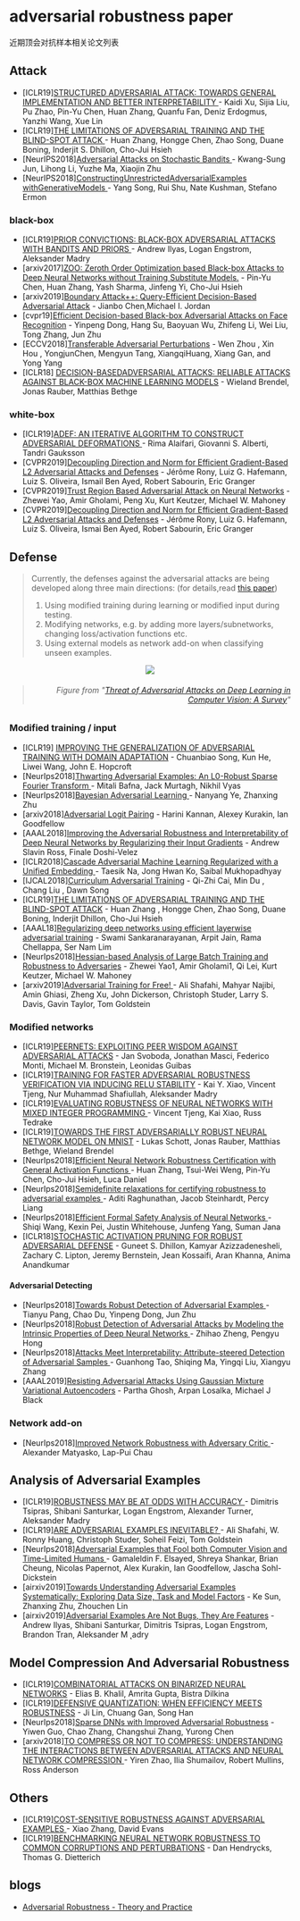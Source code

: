 # adversarial robustness paper
近期顶会对抗样本相关论文列表
## Attack
- [ICLR19][STRUCTURED ADVERSARIAL ATTACK: TOWARDS GENERAL IMPLEMENTATION AND BETTER INTERPRETABILITY ](https://arxiv.org/abs/1808.01664) - Kaidi Xu, Sijia Liu, Pu Zhao, Pin-Yu Chen, Huan Zhang, Quanfu Fan, Deniz Erdogmus, Yanzhi Wang, Xue Lin
- [ICLR19][THE LIMITATIONS OF ADVERSARIAL TRAINING AND THE BLIND-SPOT ATTACK ](https://openreview.net/pdf?id=HylTBhA5tQ) - Huan Zhang, Hongge Chen, Zhao Song, Duane Boning, Inderjit S. Dhillon, Cho-Jui Hsieh
- [NeurIPS2018][Adversarial Attacks on Stochastic Bandits ](https://arxiv.org/abs/1810.12188) - Kwang-Sung Jun, Lihong Li, Yuzhe Ma, Xiaojin Zhu
- [NeurIPS2018][ConstructingUnrestrictedAdversarialExamples withGenerativeModels ](https://arxiv.org/abs/1805.07894) - Yang Song, Rui Shu, Nate Kushman, Stefano Ermon
### black-box
- [ICLR19][PRIOR CONVICTIONS: BLACK-BOX ADVERSARIAL ATTACKS WITH BANDITS AND PRIORS ](https://arxiv.org/abs/1807.07978) - Andrew Ilyas, Logan Engstrom, Aleksander Madry
- [arxiv2017][ZOO: Zeroth Order Optimization based Black-box Attacks to Deep Neural Networks without Training Substitute Models.](https://arxiv.org/pdf/1708.03999.pdf) - 	Pin-Yu Chen, Huan Zhang, Yash Sharma, Jinfeng Yi, Cho-Jui Hsieh
- [arxiv2019][Boundary Attack++: Query-Efficient Decision-Based Adversarial Attack](https://arxiv.org/pdf/1904.02144v1.pdf) - Jianbo Chen,Michael I. Jordan
- [cvpr19][Efficient Decision-based Black-box Adversarial Attacks on Face Recognition](https://arxiv.org/abs/1904.04433) - Yinpeng Dong, Hang Su, Baoyuan Wu, Zhifeng Li, Wei Liu, Tong Zhang, Jun Zhu
- [ECCV2018][Transferable Adversarial Perturbations](http://openaccess.thecvf.com/content_ECCV_2018/papers/Bruce_Hou_Transferable_Adversarial_Perturbations_ECCV_2018_paper.pdf) - Wen Zhou
, Xin Hou , YongjunChen, Mengyun Tang, XiangqiHuang, Xiang Gan, and Yong Yang
- [ICLR18] [DECISION-BASEDADVERSARIAL ATTACKS: RELIABLE ATTACKS AGAINST BLACK-BOX MACHINE LEARNING MODELS](https://arxiv.org/pdf/1712.04248v2.pdf) - Wieland Brendel, Jonas Rauber, Matthias Bethge
### white-box
- [ICLR19][ADEF: AN ITERATIVE ALGORITHM TO CONSTRUCT ADVERSARIAL DEFORMATIONS ](https://arxiv.org/abs/1804.07729) - Rima Alaifari, Giovanni S. Alberti, Tandri Gauksson
- [CVPR2019][Decoupling Direction and Norm for Efficient Gradient-Based L2 Adversarial Attacks and Defenses](https://arxiv.org/pdf/1811.09600v3.pdf) - Jérôme Rony,  Luiz G. Hafemann,  Luiz S. Oliveira, Ismail Ben Ayed, Robert Sabourin, Eric Granger
- [CVPR2019][Trust Region Based Adversarial Attack on Neural Networks](https://arxiv.org/pdf/1812.06371v1.pdf) - Zhewei Yao,  Amir Gholami,  Peng Xu, Kurt Keutzer, Michael W. Mahoney
- [CVPR2019][Decoupling Direction and Norm for Efficient Gradient-Based L2 Adversarial Attacks and Defenses](https://arxiv.org/pdf/1811.09600v3.pdf) - Jérôme Rony, Luiz G. Hafemann, Luiz S. Oliveira, Ismai Ben Ayed, Robert Sabourin, Eric Granger



## Defense
> Currently, the defenses against the adversarial attacks are being developed along three main directions: (for details,read [this paper](https://arxiv.org/pdf/1801.00553.pdf))
>   1) Using modified training during learning or modified input during testing. 
>   2) Modifying networks, e.g. by adding more layers/subnetworks, changing loss/activation functions etc.
>   3) Using external models as network add-on when classifying unseen examples.

<div align=center><img src="https://github.com/hfeng-xia/adversarial-robustness/blob/master/IMG/1.jpg"/></div>


> ###### <p align="right"> *Figure from "[Threat of Adversarial Attacks on Deep Learning in Computer Vision: A Survey](https://arxiv.org/pdf/1801.00553.pdf)"*</p>

### Modified training / input
- [ICLR19] [IMPROVING THE GENERALIZATION OF ADVERSARIAL TRAINING WITH DOMAIN ADAPTATION](https://arxiv.org/pdf/1810.00740v5.pdf) - Chuanbiao Song, Kun He, Liwei Wang, John E. Hopcroft
- [NeurIps2018][Thwarting Adversarial Examples: An L0-Robust Sparse Fourier Transform ](https://papers.nips.cc/paper/8211-thwarting-adversarial-examples-an-l_0-robust-sparse-fourier-transform.pdf) - Mitali Bafna, Jack Murtagh, Nikhil Vyas
- [NeurIps2018][Bayesian Adversarial Learning ](https://papers.nips.cc/paper/7921-bayesian-adversarial-learning) - Nanyang Ye, Zhanxing Zhu
- [arxiv2018][Adversarial Logit Pairing](https://arxiv.org/pdf/1803.06373v1.pdf) - Harini Kannan, Alexey Kurakin, Ian Goodfellow
- [AAAL2018][Improving the Adversarial Robustness and Interpretability of Deep Neural Networks by Regularizing their Input Gradients](https://arxiv.org/pdf/1711.09404.pdf) - Andrew Slavin Ross,  Finale Doshi-Velez
- [ICLR2018][Cascade Adversarial Machine Learning Regularized with a Unified Embedding ](https://arxiv.org/abs/1708.02582) - Taesik Na, Jong Hwan Ko, Saibal Mukhopadhyay
- [IJCAL2018][Curriculum Adversarial Training](https://web.kamihq.com/web/viewer.html?state=%7B%22ids%22%3A%5B%221qW8LCY-BXiZh0_H0riwvy8aBltjKBse7%22%5D%2C%22action%22%3A%22open%22%2C%22userId%22%3A%22104130955753285146508%22%7D&filename=undefined) - Qi-Zhi Cai, Min Du , Chang Liu , Dawn Song 
- [ICLR19][THE LIMITATIONS OF ADVERSARIAL TRAINING AND THE BLIND-SPOT ATTACK](https://arxiv.org/pdf/1901.04684v1.pdf) - Huan Zhang
, Hongge Chen, Zhao Song, Duane Boning, Inderjit Dhillon, Cho-Jui Hsieh
- [AAAL18][Regularizing deep networks using efficient layerwise adversarial training](https://arxiv.org/abs/1705.07819) - Swami Sankaranarayanan, Arpit Jain, Rama Chellappa, Ser Nam Lim
- [NeurIps2018][Hessian-based Analysis of Large Batch Training and Robustness to Adversaries](https://arxiv.org/pdf/1802.08241v4.pdf) - Zhewei Yao1, Amir Gholami1, Qi Lei, Kurt Keutzer, Michael W. Mahoney
- [arxiv2019][Adversarial Training for Free! ](https://arxiv.org/pdf/1904.12843.pdf) - Ali Shafahi, Mahyar Najibi, Amin Ghiasi, Zheng Xu, John Dickerson, Christoph Studer, Larry S. Davis, Gavin Taylor, Tom Goldstein



### Modified networks
- [ICLR19][PEERNETS: EXPLOITING PEER WISDOM AGAINST ADVERSARIAL ATTACKS](https://arxiv.org/abs/1806.00088) - Jan Svoboda, Jonathan Masci, Federico Monti, Michael M. Bronstein, Leonidas Guibas
- [ICLR19][TRAINING FOR FASTER ADVERSARIAL ROBUSTNESS VERIFICATION VIA INDUCING RELU STABILITY](https://arxiv.org/abs/1809.03008) - Kai Y. Xiao, Vincent Tjeng, Nur Muhammad Shafiullah, Aleksander Madry
- [ICLR19][EVALUATING ROBUSTNESS OF NEURAL NETWORKS WITH MIXED INTEGER PROGRAMMING ](https://arxiv.org/abs/1711.07356) - Vincent Tjeng, Kai Xiao, Russ Tedrake
- [ICLR19][TOWARDS THE FIRST ADVERSARIALLY ROBUST NEURAL NETWORK MODEL ON MNIST](https://arxiv.org/abs/1805.09190) - Lukas Schott, Jonas Rauber, Matthias Bethge, Wieland Brendel
- [NeurIps2018][Efficient Neural Network Robustness Certification with General Activation Functions ](https://arxiv.org/abs/1811.00866?utm_source=feedburner&utm_medium=feed&utm_campaign=Feed%253A+arxiv%252FQSXk+%2528ExcitingAds%2521+cs+updates+on+arXiv.org%2529) - Huan Zhang, Tsui-Wei Weng, Pin-Yu Chen, Cho-Jui Hsieh, Luca Daniel
- [NeurIps2018][Semidefinite relaxations for certifying robustness to adversarial examples ](https://arxiv.org/abs/1811.01057) - Aditi Raghunathan, Jacob Steinhardt, Percy Liang
- [NeurIps2018][Efficient Formal Safety Analysis of Neural Networks ](https://arxiv.org/abs/1809.08098) - Shiqi Wang, Kexin Pei, Justin Whitehouse, Junfeng Yang, Suman Jana
- [ICLR18][STOCHASTIC ACTIVATION PRUNING FOR ROBUST ADVERSARIAL DEFENSE](https://arxiv.org/pdf/1803.01442.pdf) - Guneet S. Dhillon, Kamyar Azizzadenesheli, Zachary C. Lipton, Jeremy Bernstein, Jean Kossaifi, Aran Khanna, Anima Anandkumar


#### Adversarial Detecting

- [NeurIps2018][Towards Robust Detection of Adversarial Examples ](https://arxiv.org/abs/1706.00633) - Tianyu Pang, Chao Du, Yinpeng Dong, Jun Zhu
- [NeurIps2018][Robust Detection of Adversarial Attacks by Modeling the Intrinsic Properties of Deep Neural Networks ](https://papers.nips.cc/paper/8016-robust-detection-of-adversarial-attacks-by-modeling-the-intrinsic-properties-of-deep-neural-networks.pdf) - Zhihao Zheng, Pengyu Hong
- [NeurIps2018][Attacks Meet Interpretability: Attribute-steered Detection of Adversarial Samples ](https://arxiv.org/abs/1810.11580) - Guanhong Tao, Shiqing Ma, Yingqi Liu, Xiangyu Zhang
- [AAAL2019][Resisting Adversarial Attacks Using Gaussian Mixture Variational Autoencoders](https://arxiv.org/pdf/1806.00081v2.pdf) - Partha Ghosh, Arpan Losalka, Michael J Black



### Network add-on
- [NeurIps2018][Improved Network Robustness with Adversary Critic ](https://arxiv.org/abs/1810.12576) - Alexander Matyasko, Lap-Pui Chau

## Analysis of Adversarial Examples
- [ICLR19][ROBUSTNESS MAY BE AT ODDS WITH ACCURACY ](https://arxiv.org/abs/1805.12152) - Dimitris Tsipras, Shibani Santurkar, Logan Engstrom, Alexander Turner, Aleksander Madry
- [ICLR19][ARE ADVERSARIAL EXAMPLES INEVITABLE? ](https://arxiv.org/abs/1809.02104) - Ali Shafahi, W. Ronny Huang, Christoph Studer, Soheil Feizi, Tom Goldstein
- [NeurIps2018][Adversarial Examples that Fool both Computer Vision and Time-Limited Humans ](https://arxiv.org/abs/1802.08195) - Gamaleldin F. Elsayed, Shreya Shankar, Brian Cheung, Nicolas Papernot, Alex Kurakin, Ian Goodfellow, Jascha Sohl-Dickstein
- [airxiv2019][Towards Understanding Adversarial Examples Systematically: Exploring Data Size, Task and Model Factors](https://arxiv.org/abs/1902.11019) - Ke Sun, Zhanxing Zhu, Zhouchen Lin
- [airxiv2019][Adversarial Examples Are Not Bugs, They Are Features](https://arxiv.org/pdf/1905.02175.pdf) - Andrew Ilyas, Shibani Santurkar, Dimitris Tsipras, Logan Engstrom, Brandon Tran, Aleksander M ˛adry

## Model Compression And Adversarial Robustness
- [ICLR19][COMBINATORIAL ATTACKS ON BINARIZED NEURAL NETWORKS](https://arxiv.org/abs/1810.03538) - Elias B. Khalil, Amrita Gupta, Bistra Dilkina
- [ICLR19][DEFENSIVE QUANTIZATION: WHEN EFFICIENCY MEETS ROBUSTNESS](https://openreview.net/pdf?id=ryetZ20ctX) - Ji Lin, Chuang Gan, Song Han
- [NeurIps2018][Sparse DNNs with Improved Adversarial Robustness](https://arxiv.org/abs/1810.09619) - Yiwen Guo, Chao Zhang, Changshui Zhang, Yurong Chen
- [arxiv2018][TO COMPRESS OR NOT TO COMPRESS: UNDERSTANDING THE INTERACTIONS BETWEEN ADVERSARIAL ATTACKS AND NEURAL NETWORK COMPRESSION ](https://arxiv.org/pdf/1810.00208v1.pdf) - Yiren Zhao, Ilia Shumailov, Robert Mullins, Ross Anderson

## Others
- [ICLR19][COST-SENSITIVE ROBUSTNESS AGAINST ADVERSARIAL EXAMPLES ](https://arxiv.org/abs/1810.09225) - Xiao Zhang, David Evans
- [ICLR19][BENCHMARKING NEURAL NETWORK ROBUSTNESS TO COMMON CORRUPTIONS AND PERTURBATIONS](https://arxiv.org/abs/1807.01697) - Dan Hendrycks, Thomas G. Dietterich

## blogs
- [Adversarial Robustness - Theory and Practice](https://adversarial-ml-tutorial.org/)
